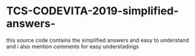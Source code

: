 # TCS-CODEVITA-2019-simplified-answers-
this source code contains the simplified answers and easy to understand and i also mention comments for easy understadings
